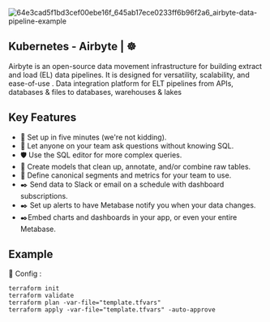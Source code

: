 ![64e3cad5f1bd3cef00ebe16f_645ab17ece0233ff6b96f2a6_airbyte-data-pipeline-example](https://github.com/user-attachments/assets/e6ea54f3-dba4-426a-9c8b-1c99fe8dc661)

## Kubernetes - Airbyte | ☸️
Airbyte is an open-source data movement infrastructure for building extract and load (EL) data pipelines. It is designed for versatility, scalability, and ease-of-use . Data integration platform for ELT pipelines from APIs, databases & files to databases, warehouses & lakes

## Key Features 

- 🚀 Set up in five minutes (we're not kidding).
- 🤝 Let anyone on your team ask questions without knowing SQL.
- 🛡️ Use the SQL editor for more complex queries.
- 📱 Create models that clean up, annotate, and/or combine raw tables.
- 📱 Define canonical segments and metrics for your team to use.
- ✒️ Send data to Slack or email on a schedule with dashboard subscriptions.
- ✒️ Set up alerts to have Metabase notify you when your data changes.
- ✒️Embed charts and dashboards in your app, or even your entire Metabase.


## Example
🔨 Config :
```
terraform init
terraform validate
terraform plan -var-file="template.tfvars"
terraform apply -var-file="template.tfvars" -auto-approve
```
